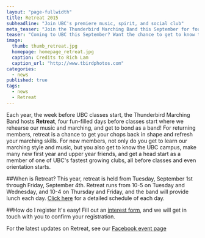 ```yaml
---
layout: "page-fullwidth"
title: Retreat 2015
subheadline: "Join UBC's premiere music, spirit, and social club"
meta_teaser: "Join the Thunderbird Marching Band this September for four days of marching, music, and mingling before classes start."
teaser: "Coming to UBC this September? Want the chance to get to know the campus and make tons of new friends before classes start? Join the band for Retreat this September 1st-4th!"
image: 
  thumb: thumb_retreat.jpg
  homepage: homepage_retreat.jpg
  caption: Credits to Rich Lam
  caption_url: "http://www.tbirdphotos.com"
categories: 
  - news
published: true
tags: 
  - news
  - Retreat
---
```


Each year, the week before UBC classes start, the Thunderbird Marching Band hosts __Retreat__, four fun-filled days before classes start where we rehearse our music and marching, and get to bond as a band! For returning members, retreat is a chance to get your chops back in shape and refresh your marching skills. For new members, not only do you get to learn our marching style and music, but you also get to know the UBC campus, make many new first year and upper year friends, and get a head start as a member of one of UBC's fastest growing clubs, all before classes and even orientation starts.

##When is Retreat?
This year, retreat is held from Tuesday, September 1st through Friday, September 4th. Retreat runs from 10-5 on Tuesday and Wednesday, and 10-4 on Thursday and Friday, and the band will provide lunch each day. [Click here](https://goo.gl/r69uUy) for a detailed schedule of each day.

##How do I register
It's easy! Fill out an [interest form](www.thunderbirdband.ca/join/), and we will get in touch with you to confirm your registration.

For the latest updates on Retreat, see our [Facebook event page](https://www.facebook.com/events/877197562351077/)
